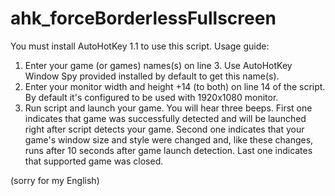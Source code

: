 # ahk_forceBorderlessFullscreen

You must install AutoHotKey 1.1 to use this script.
Usage guide:
1. Enter your game (or games) names(s) on line 3. Use AutoHotKey Window Spy provided installed by default to get this name(s).
2. Enter your monitor width and height +14 (to both) on line 14 of the script. By default it's configured to be used with 1920x1080 monitor.
3. Run script and launch your game. You will hear three beeps. First one indicates that game was successfully detected and will be launched right after script detects your game. Second one indicates that your game's window size and style were changed and, like these changes, runs after 10 seconds after game launch detection. Last one indicates that supported game was closed.

(sorry for my English)
